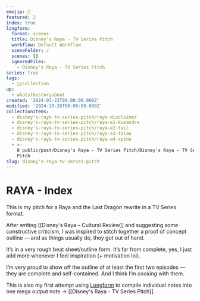 ```yaml
---
emojip: 🐉
featured: 2
index: true
longform:
  format: scenes
  title: Disney's Raya - TV Series Pitch
  workflow: Default Workflow
  sceneFolder: /
  scenes: []
  ignoredFiles:
    - Disney's Raya - TV Series Pitch
series: true
tags:
  - 📂/collection
up:
  - whatsthestoryabout
created: '2024-03-23T00:00:00.000Z'
modified: '2024-10-26T00:00:00.000Z'
collectionItems:
  - disney's-raya-tv-series-pitch/raya-disclaimer
  - disney's-raya-tv-series-pitch/raya-e1-kumandra
  - disney's-raya-tv-series-pitch/raya-e2-tail
  - disney's-raya-tv-series-pitch/raya-e3-talon
  - disney's-raya-tv-series-pitch/raya-e4-spine
  - >-
    8 public/post/Disney's Raya - TV Series Pitch/Disney's Raya - TV Series
    Pitch
slug: disney's-raya-tv-series-pitch
---
```

# RAYA - Index

This is my pitch for a Raya and the Last Dragon rewrite in a TV Series format.

After writing [[Disney's Raya – Cultural Review]] and suggesting some constructive criticism, I was inspired to stitch together a proof of concept outline — and as things usually do, they got out of hand.

It’s in a very rough beat sheet/outline form. It’s far from complete, yes, I just add more whenever I feel inspiration (+ motivation lol).

I’m very proud to show off the outline of at least the first two episodes — they are complete and self-contained. And I think I’m *cooking* with them.

This is also my first attempt using [Longform](https://github.com/kevboh/longform/tree/main) to compile individual notes into one mega output note → [[Disney's Raya - TV Series Pitch]].
